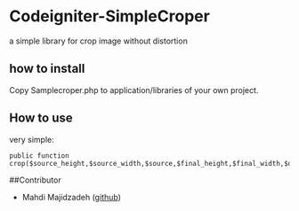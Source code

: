 # Codeigniter-SimpleCroper
a simple library for crop image without distortion

## how to install
Copy Samplecroper.php to application/libraries of your own project.

## How to use
very simple:
```
public function crop($source_height,$source_width,$source,$final_height,$final_width,$destination);
```

##Contributor
- Mahdi Majidzadeh ([github](https://github.com/MahdiMajidzadeh))
